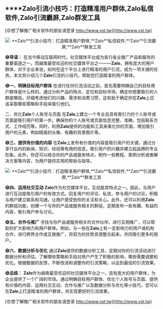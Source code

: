 ## ****Zalo**引流小技巧：打造精准用户群体,**Zalo**私信软件,**Zalo**引流霸屏,**Zalo**群发工具**

[😍想了解推广相关软件的朋友请登录 http://www.vst.tw](http://www.vst.tw)

 <center><img src="https://vst.tw/MP4/tuiguang/png/8.png" alt="**Zalo**引流小技巧：打造精准用户群体,**Zalo**私信软件,**Zalo**引流霸屏,**Zalo**群发工具"></center>

**😄导语：**
在当今移动互联网时代，社交媒体平台成为各行各业推广产品和服务的重要渠道之一。而越南最受欢迎的社交媒体平台之一——**Zalo**，拥有庞大的用户群体，对于企业来说，如何在这个平台上进行精准的用户引流，成为一项关键的任务。本文将介绍几个**Zalo**引流的小技巧，帮助您打造精准的用户群体。

**😄一、明确目标用户群体**
在进行任何引流活动之前，首先需要明确自己的目标用户群体是什么样的。通过分析产品的特点、定位和目标市场，确定你想要吸引的人群是哪些。仔细考虑他们的兴趣、需求和消费习惯，这有助于确定你在**Zalo**上应该采取哪些策略和手段来吸引他们。

二、优化**Zalo**个人账号与页面
在**Zalo**上建立一个专业且具有吸引力的个人账号或页面是吸引用户的第一步。确保你的个人账号或页面信息完整、准确，包括联系方式、工作经历等。同时，利用**Zalo**提供的功能和工具来美化你的页面，增加吸引用户的元素，例如精美的头像、有趣的背景图片等。

**😄三、提供有价值的内容**
在**Zalo**上发布有价值的内容是吸引用户的关键。通过分享行业内的新闻、知识、经验等有用的信息，吸引用户的兴趣并建立起品牌的专业形象。此外，你还可以结合你的产品或服务特点，制作一些教程、案例分析或者解决方案等内容，为用户提供实用的帮助与指导。

 <center><img src="https://vst.tw/MP4/tuiguang/png/2.png" alt="**Zalo**引流小技巧：打造精准用户群体,**Zalo**私信软件,**Zalo**引流霸屏,**Zalo**群发工具"></center>

**😄四、运用社交互动**
**Zalo**作为社交媒体平台，互动是其特点之一。因此，与用户进行互动是吸引用户的有效方式。回复用户的评论、私信，参与用户的讨论，积极与用户建立联系和沟通，让用户感受到你的关注和关心。此外，还可以利用**Zalo**的群组功能，创建一个与你的产品或服务相关的群组，定期发布一些有趣、有益的内容，吸引用户参与讨论。

**😄五、合作与推广**
寻找与你产品或服务相关的合作伙伴，进行互相推广，可以帮助你扩大影响力和用户群体。例如，与一些在**Zalo**上有一定影响力的用户或机构合作，进行跨界合作或互换推广，将双方的优势资源整合起来，共同吸引更多的用户。

**😄六、数据分析与优化**
通过**Zalo**提供的数据分析工具，定期对你的引流活动进行数据分析和评估。了解哪些策略和手段对用户产生了积极的影响，哪些需要调整和优化。根据数据的反馈，不断改进和调整你的引流策略，以达到最佳的引流效果。

**😄总结：**
**Zalo**作为越南最受欢迎的社交媒体平台之一，具有庞大的用户群体，为企业提供了一个广阔的市场。通过明确目标用户群体、优化个人账号与页面、提供有价值的内容、运用社交互动、合作与推广以及数据分析与优化等小技巧，您可以在**Zalo**上打造精准的用户群体，并实现更好的引流效果。

[😍想了解推广相关软件的朋友请登录 http://www.vst.tw](http://www.vst.tw)



